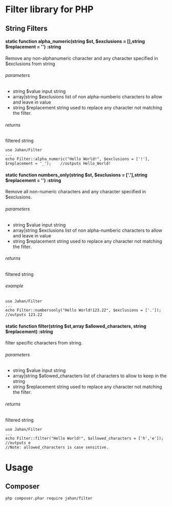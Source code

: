 # Filter library for PHP
## String Filters

#### static function alpha_numeric(string $st, $exclusions = [],string $replacement = '') :string
Remove any non-alphanumeric character and any character specified in $exclusions from string
###### parameters
- string $value input string
- array|string $exclusions list of non alpha-numberic characters to allow and leave in value
- string $replacement string used to replace any character not matching the filter.

###### returns
filtered string
```
use Jahan/Filter
...
echo Filter::alpha_numeric("Hello World!", $exclusions = ['!'], $replacement = '_');	//outputs Hello_World!
```


#### static function numbers_only(string $st, $exclusions = ['.'],string $replacement = '') :string
Remove all non-numeric characters and any character specified in $exclusions.
###### parameters
- string $value input string
- array|string $exclusions list of non alpha-numberic characters to allow and leave in value
- string $replacement string used to replace any character not matching the filter.

###### returns
filtered string

###### example
```
use Jahan/Filter
...
echo Filter::numbersonly("Hello World!123.22", $exclusions = ['.']);	//outputs 123.22
```


#### static function filter(string $st,array $allowed_characters, string $replacement) :string
filter specific characters from string.
###### parameters
- string $value input string
- array|string $allowed_characters list of characters to allow to keep in the string
- string $replacement string used to replace any character not matching the filter.

###### returns
filtered string
```
use Jahan/Filter
...
echo Filter::filter("Hello World!", $allowed_characters = ['h','e']);	//outputs e
//Note: allowed_characters is case sensitive.
```



# Usage
## Composer
```
php composer.phar require jahan/filter
```

